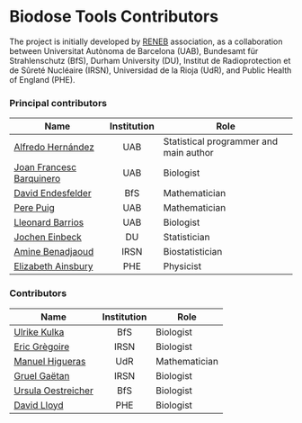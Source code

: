 # Biodose Tools Contributors

The project is initially developed by [RENEB](http://www.reneb.net) association, as a collaboration between Universitat Autònoma de Barcelona (UAB), Bundesamt für Strahlenschutz (BfS), Durham University (DU), Institut de Radioprotection et de Sûreté Nucléaire (IRSN), Universidad de la Rioja (UdR), and Public Health of England (PHE).

### Principal contributors

| Name                                                                                     | Institution | Role                                   |
|------------------------------------------------------------------------------------------|:-----------:|----------------------------------------|
| [Alfredo Hernández](http://aldomann.com)                                                 | UAB         | Statistical programmer and main author |
| [Joan Francesc Barquinero](https://orcid.org/0000-0003-0084-5268)                        | UAB         | Biologist                              |
| [David Endesfelder](https://www.researchgate.net/profile/David_Endesfelder2)             | BfS         | Mathematician                          |
| [Pere Puig](http://grupsderecerca.uab.cat/advancedstochasticmodelling/content/pere-puig) | UAB         | Mathematician                          |
| [Lleonard Barrios](https://orcid.org/0000-0002-6151-8503)                                | UAB         | Biologist                              |
| [Jochen Einbeck](https://orcid.org/0000-0002-9457-2020)                                  | DU          | Statistician                           |
| [Amine Benadjaoud](https://www.researchgate.net/profile/Mohamed_Benadjaoud)              | IRSN        | Biostatistician                        |
| [Elizabeth Ainsbury](https://www.phe-protectionservices.org.uk/cds/team/liz_ainsbury)    | PHE         | Physicist                              |

### Contributors

| Name                                                                                                      | Institution | Role          |
|-----------------------------------------------------------------------------------------------------------|:-----------:|---------------|
| [Ulrike Kulka](https://orcid.org/0000-0002-7734-3162)                                                     |     BfS     | Biologist     |
| [Eric Grègoire](https://www.researchgate.net/profile/Eric_Gregoire2)                                      |     IRSN    | Biologist     |
| [Manuel Higueras](https://investigacion.unirioja.es/investigadores/1322/detalle)                          |     UdR     | Mathematician |
| [Gruel Gaëtan](https://www.researchgate.net/profile/Gruel_Gaetan)                                         |     IRSN    | Biologist     |
| [Ursula Oestreicher](https://www.researchgate.net/scientific-contributions/2121336457_Ursula_Oestreicher) |     BfS     | Biologist     |
| [David Lloyd](https://www.phe-protectionservices.org.uk/cds/team/david_lloyd)                             |     PHE     | Biologist     |
